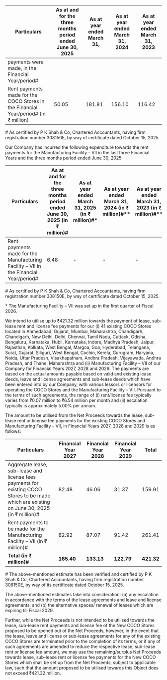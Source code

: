 <table><thead><tr><th>Particulars</th><th>As at and for the three months period ended June 30, 2025</th><th>As at year ended March 31,</th><th>As at year ended March 31, 2024</th><th>As at year ended March 31, 2023</th></tr></thead><tbody><tr><td>payments were made, in the Financial Year/period#</td><td></td><td></td><td></td><td></td></tr><tr><td>Rent payments made for the COCO Stores in the Financial Year/period# (in ₹ million)</td><td>50.05</td><td>181.81</td><td>156.10</td><td>116.42</td></tr></tbody></table>

\# As certified by P K Shah & Co, Chartered Accountants, having firm registration number 308150E, by way of certificate dated October 15, 2025.

Our Company has incurred the following expenditure towards the rent payments for the Manufacturing Facility – VII in the last three Financial Years and the three months period ended June 30, 2025:

<table><thead><tr><th>Particulars</th><th>As at and for the three months period ended June 30, 2025 (in ₹ million)#</th><th>As at year ended March 31, 2025 (in ₹ million)#*</th><th>As at year ended March 31, 2024 (in ₹ million)#**</th><th>As at year ended March 31, 2023 (in ₹ million)#**</th></tr></thead><tbody><tr><td>Rent payments made for the Manufacturing Facility – VII in the Financial Year/period#</td><td>6.48</td><td>-</td><td>-</td><td>-</td></tr></tbody></table>

\# As certified by P K Shah & Co, Chartered Accountants, having firm registration number 308150E, by way of certificate dated October 15, 2025.

\* The Manufacturing Facility – VII was set up in the first quarter of Fiscal 2026.

We intend to utilise up to ₹421.32 million towards the payment of lease, sub-lease rent and license fee payments for our (i) 41 existing COCO Stores located in Ahmedabad, Gujarat, Mumbai, Maharashtra, Chandigarh, Chandigarh, New Delhi, Delhi, Chennai, Tamil Nadu, Cuttack, Odisha, Bengaluru, Karnataka, Hubli, Karnataka, Indore, Madhya Pradesh, Jaipur, Rajasthan, Kolkata, West Bengal, Margoa, Goa, Hyderabad, Telangana, Surat, Gujarat, Siliguri, West Bengal, Cochin, Kerela, Gurugram, Haryana, Noida, Uttar Pradesh, Visakhapatnam, Andhra Pradesh, Vijayawada, Andhra Pradesh, and Thane, Maharashtra and (ii) Manufacturing Facility – VII of our Company for Financial Years 2027, 2028 and 2029. The payments are based on the actual amounts payable based on valid and existing lease deeds, leave and license agreements and sub-lease deeds which have been entered into by our Company, with various lessors or licensors for operating the COCO Stores and the Manufacturing Facility – VII. Pursuant to the terms of such agreements, the range of (i) rent/license fee typically varies from ₹0.07 million to ₹6.54 million per month and (ii) escalation typically is approximately 5.00% per annum.

The amount to be utilised from the Net Proceeds towards the lease, sub-lease rent or license fee payments for the existing COCO Stores and Manufacturing Facility – VII, in Financial Years 2027, 2028 and 2029 is as follows:

<table><thead><tr><th>Particulars</th><th>Financial Year 2027</th><th>Financial Year 2028</th><th>Financial Year 2029</th><th>Total</th></tr></thead><tbody><tr><td>Aggregate lease, sub-lease and license fees payments for existing COCO Stores to be made which are existing on June 30, 2025 (in ₹ million)#</td><td>82.48</td><td>46.06</td><td>31.37</td><td>159.91</td></tr><tr><td>Rent payments to be made for the Manufacturing Facility – VII (in ₹ million)#</td><td>82.92</td><td>87.07</td><td>91.42</td><td>261.41</td></tr><tr><td><strong>Total (in ₹ million)#</strong></td><td><strong>165.40</strong></td><td><strong>133.13</strong></td><td><strong>122.79</strong></td><td><strong>421.32</strong></td></tr></tbody></table>

\# The above-mentioned estimate has been verified and certified by P K Shah & Co, Chartered Accountants, having firm registration number 308150E, by way of its certificate dated October 15, 2025.

The above-mentioned estimates take into consideration: (a) any escalation in accordance with the terms of the lease agreements and leave and license agreements, and (b) the alternative spaces/ renewal of leases which are expiring till Fiscal 2029.

Further, while the Net Proceeds is not intended to be utilised towards the lease, sub-lease rent payments and license fee of the New COCO Stores proposed to be opened out of the Net Proceeds, however, in the event that the lease, leave and license or sub-lease agreements for any of the existing COCO Stores are terminated prior to the completion of its terms, or if any of such agreements are amended to reduce the respective lease, sub-lease rent or license fee amount, we may use the remaining/surplus Net Proceeds towards lease, sub-lease rent or license fee payments for the New COCO Stores which shall be set up from the Net Proceeds, subject to applicable law, such that the amount proposed to be utilised towards this Object does not exceed ₹421.32 million.